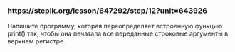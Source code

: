 ### https://stepik.org/lesson/647292/step/12?unit=643926

Напишите программу, которая переопределяет встроенную функцию print() так, чтобы она печатала все переданные строковые аргументы в верхнем регистре.
